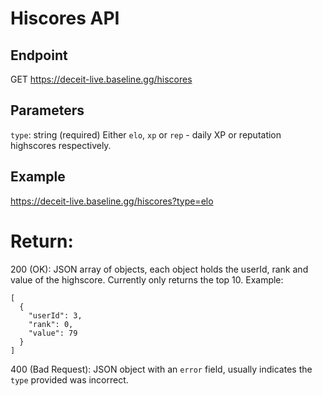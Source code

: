 # Hiscores API

## Endpoint
GET https://deceit-live.baseline.gg/hiscores

## Parameters
`type`: string (required) Either `elo`, `xp` or `rep` - daily XP or reputation highscores respectively.

## Example
https://deceit-live.baseline.gg/hiscores?type=elo

# Return:
200 (OK): JSON array of objects, each object holds the userId, rank and value of the highscore. Currently only returns the top 10.
Example:
```
[
  {
    "userId": 3,
    "rank": 0,
    "value": 79
  }
]
```
400 (Bad Request): JSON object with an `error` field, usually indicates the `type` provided was incorrect.